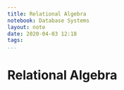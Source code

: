 ```yaml
---
title: Relational Algebra
notebook: Database Systems
layout: note
date: 2020-04-03 12:18
tags: 
...
```


# Relational Algebra

[TOC]: #

